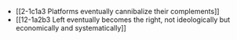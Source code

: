 - [[2-1c1a3 Platforms eventually cannibalize their complements]]
- [[12-1a2b3 Left eventually becomes the right, not ideologically but economically and systematically]]
